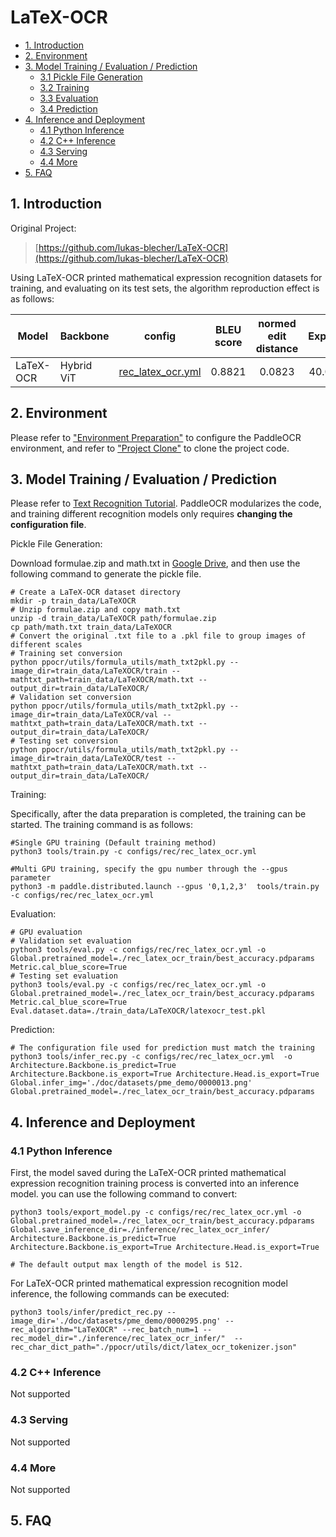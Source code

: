 # LaTeX-OCR

- [1. Introduction](#1)
- [2. Environment](#2)
- [3. Model Training / Evaluation / Prediction](#3)
    - [3.1 Pickle File Generation](#3-1)
    - [3.2 Training](#3-2)
    - [3.3 Evaluation](#3-3)
    - [3.4 Prediction](#3-4)
- [4. Inference and Deployment](#4)
    - [4.1 Python Inference](#4-1)
    - [4.2 C++ Inference](#4-2)
    - [4.3 Serving](#4-3)
    - [4.4 More](#4-4)
- [5. FAQ](#5)

<a name="1"></a>
## 1. Introduction

Original Project:
> [https://github.com/lukas-blecher/LaTeX-OCR](https://github.com/lukas-blecher/LaTeX-OCR)


Using LaTeX-OCR printed mathematical expression recognition datasets for training, and evaluating on its test sets, the algorithm reproduction effect is as follows:

| Model       | Backbone |config| BLEU score  | normed edit distance  |  ExpRate  |Download link|
|-----------|----------| ---- |:-----------:|:---------------------:|:---------:| ----- |
| LaTeX-OCR | Hybrid ViT |[rec_latex_ocr.yml](../../configs/rec/rec_latex_ocr.yml)|   0.8821    |        0.0823         |  40.01%   |[trained model](https://paddleocr.bj.bcebos.com/contribution/rec_latex_ocr_train.tar)|

<a name="2"></a>
## 2. Environment
Please refer to ["Environment Preparation"](./environment_en.md) to configure the PaddleOCR environment, and refer to ["Project Clone"](./clone_en.md) to clone the project code.


<a name="3"></a>
## 3. Model Training / Evaluation / Prediction

Please refer to [Text Recognition Tutorial](./recognition_en.md). PaddleOCR modularizes the code, and training different recognition models only requires **changing the configuration file**.

Pickle File Generation:

Download formulae.zip and math.txt in [Google Drive](https://drive.google.com/drive/folders/13CA4vAmOmD_I_dSbvLp-Lf0s6KiaNfuO), and then use the following command to generate the pickle file.

```shell
# Create a LaTeX-OCR dataset directory
mkdir -p train_data/LaTeXOCR
# Unzip formulae.zip and copy math.txt
unzip -d train_data/LaTeXOCR path/formulae.zip
cp path/math.txt train_data/LaTeXOCR
# Convert the original .txt file to a .pkl file to group images of different scales
# Training set conversion
python ppocr/utils/formula_utils/math_txt2pkl.py --image_dir=train_data/LaTeXOCR/train --mathtxt_path=train_data/LaTeXOCR/math.txt --output_dir=train_data/LaTeXOCR/
# Validation set conversion
python ppocr/utils/formula_utils/math_txt2pkl.py --image_dir=train_data/LaTeXOCR/val --mathtxt_path=train_data/LaTeXOCR/math.txt --output_dir=train_data/LaTeXOCR/
# Testing set conversion
python ppocr/utils/formula_utils/math_txt2pkl.py --image_dir=train_data/LaTeXOCR/test --mathtxt_path=train_data/LaTeXOCR/math.txt --output_dir=train_data/LaTeXOCR/
```


Training:

Specifically, after the data preparation is completed, the training can be started. The training command is as follows:

```
#Single GPU training (Default training method)
python3 tools/train.py -c configs/rec/rec_latex_ocr.yml

#Multi GPU training, specify the gpu number through the --gpus parameter
python3 -m paddle.distributed.launch --gpus '0,1,2,3'  tools/train.py -c configs/rec/rec_latex_ocr.yml
```

Evaluation:

```
# GPU evaluation
# Validation set evaluation
python3 tools/eval.py -c configs/rec/rec_latex_ocr.yml -o Global.pretrained_model=./rec_latex_ocr_train/best_accuracy.pdparams Metric.cal_blue_score=True
# Testing set evaluation
python3 tools/eval.py -c configs/rec/rec_latex_ocr.yml -o Global.pretrained_model=./rec_latex_ocr_train/best_accuracy.pdparams Metric.cal_blue_score=True Eval.dataset.data=./train_data/LaTeXOCR/latexocr_test.pkl
```

Prediction:

```
# The configuration file used for prediction must match the training
python3 tools/infer_rec.py -c configs/rec/rec_latex_ocr.yml  -o  Architecture.Backbone.is_predict=True Architecture.Backbone.is_export=True Architecture.Head.is_export=True Global.infer_img='./doc/datasets/pme_demo/0000013.png' Global.pretrained_model=./rec_latex_ocr_train/best_accuracy.pdparams
```

<a name="4"></a>
## 4. Inference and Deployment

<a name="4-1"></a>
### 4.1 Python Inference
First, the model saved during the LaTeX-OCR printed mathematical expression recognition training process is converted into an inference model. you can use the following command to convert:

```
python3 tools/export_model.py -c configs/rec/rec_latex_ocr.yml -o Global.pretrained_model=./rec_latex_ocr_train/best_accuracy.pdparams Global.save_inference_dir=./inference/rec_latex_ocr_infer/ Architecture.Backbone.is_predict=True Architecture.Backbone.is_export=True Architecture.Head.is_export=True

# The default output max length of the model is 512.
```

For LaTeX-OCR printed mathematical expression recognition model inference, the following commands can be executed:

```
python3 tools/infer/predict_rec.py --image_dir='./doc/datasets/pme_demo/0000295.png' --rec_algorithm="LaTeXOCR" --rec_batch_num=1 --rec_model_dir="./inference/rec_latex_ocr_infer/"  --rec_char_dict_path="./ppocr/utils/dict/latex_ocr_tokenizer.json"
```

<a name="4-2"></a>
### 4.2 C++ Inference

Not supported

<a name="4-3"></a>
### 4.3 Serving

Not supported

<a name="4-4"></a>
### 4.4 More

Not supported

<a name="5"></a>
## 5. FAQ


```

